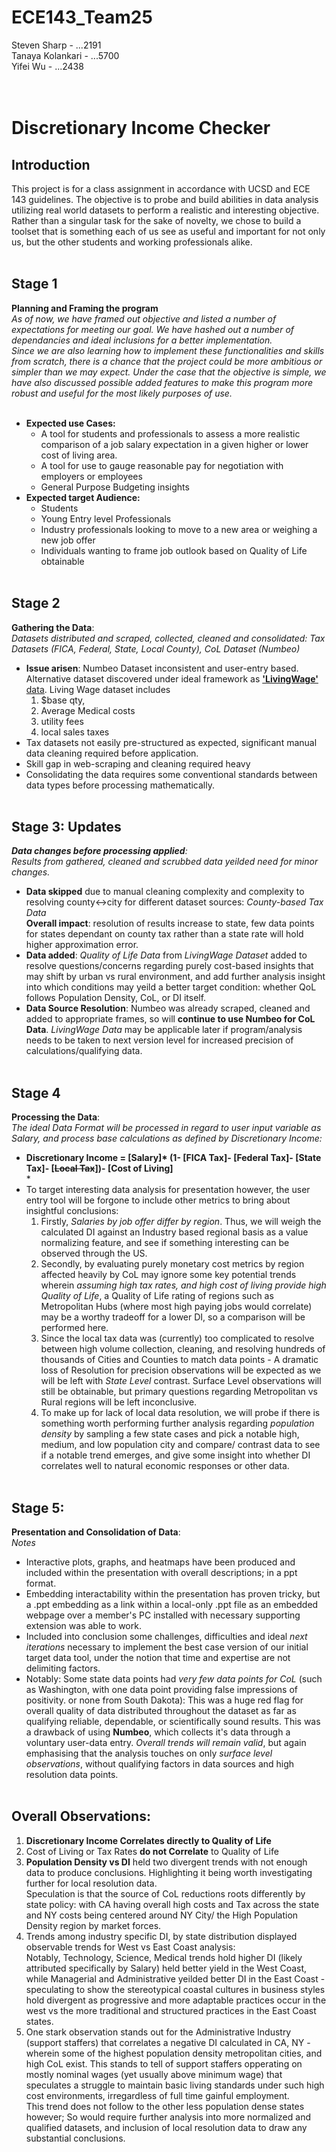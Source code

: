 # __ECE143_Team25__

Steven Sharp - ...2191 <br/>
Tanaya Kolankari - ...5700 <br/>
Yifei Wu - ...2438 <br/>
<br/><br/>

# __Discretionary Income Checker__<br/>

## Introduction
 This project is for a class assignment in accordance with UCSD and ECE 143 guidelines. The objective is to probe and build abilities in data analysis utilizing real world datasets to perform a realistic and interesting objective. Rather than a singular task for the sake of novelty, we chose to build a toolset that is something each of us see as useful and important for not only us, but the other students and working professionals alike.<br/><br/>

## Stage 1
__Planning and Framing the program__<br/>
*As of now, we have framed out objective and listed a number of expectations for meeting our goal. We have hashed out a number of dependancies and ideal inclusions for a better implementation.<br/> Since we are also learning how to implement these functionalities and skills from scratch, there is a chance that the project could be more ambitious or simpler than we may expect. Under the case that the objective is simple, we have also discussed possible added features to make this program more robust and useful for the most likely purposes of use.*<br/><br/>
 * __Expected use Cases:__
   * A tool for students and professionals to assess a more realistic comparison of a job salary expectation in a given higher or lower cost of living area.
   * A tool for use to gauge reasonable pay for negotiation with employers or employees
   * General Purpose Budgeting insights<br/>
 * __Expected target Audience:__ 
   * Students
   * Young Entry level Professionals
   * Industry professionals looking to move to a new area or weighing a new job offer
   * Individuals wanting to frame job outlook based on Quality of Life obtainable<br/><br/>

## Stage 2
__Gathering the Data__:<br/>
*Datasets distributed and scraped, collected, cleaned and consolidated: Tax Datasets *(FICA, Federal, State, Local County)*, CoL Dataset (Numbeo)*<br/>
  * __Issue arisen__: Numbeo Dataset inconsistent and user-entry based. Alternative dataset discovered under ideal framework as [__'LivingWage'__ data](http://livingwage.mit.edu/). Living Wage dataset includes
    1. $base qty, 
    1. Average Medical costs
    1. utility fees
    1. local sales taxes 
  * Tax datasets not easily pre-structured as expected, significant manual data cleaning required before application.
  * Skill gap in web-scraping and cleaning required heavy
* Consolidating the data requires some conventional standards between data types before processing mathematically.<br/><br/>

## Stage 3: Updates
*__Data changes before processing applied__:<br/> Results from gathered, cleaned and scrubbed data yeilded need for minor changes.*<br/>
  * __Data skipped__ due to manual cleaning complexity and complexity to resolving county<->city for different dataset sources: _County-based Tax Data_</br>   __Overall impact__: resolution of results increase to state, few data points for states dependant on county tax rather than a state rate will hold higher approximation error.
  * __Data added__: *Quality of Life Data* from *LivingWage Dataset* added to resolve questions/concerns regarding purely cost-based insights that may shift by urban vs rural environment, and add further analysis insight into which conditions may yeild a better target condition: whether QoL follows Population Density, CoL, or DI itself.
  * __Data Source Resolution__: Numbeo was already scraped, cleaned and added to appropriate frames, so will __continue to use Numbeo for CoL Data__. *LivingWage Data* may be applicable later if program/analysis needs to be taken to next version level for increased precision of calculations/qualifying data.<br/><br/>

## Stage 4
__Processing the Data__:<br/>
*The ideal Data Format will be processed in regard to user input variable as Salary, and process base calculations as defined by Discretionary Income:*<br/>
  * __Discretionary Income = [Salary]* (1- [FICA Tax]- [Federal Tax]- [State Tax]- [~~Local Tax~~])- [Cost of Living]__<br/>*
  * To target interesting data analysis for presentation however, the user entry tool will be forgone to include other metrics to bring about insightful conclusions: 
     1. Firstly, *Salaries by job offer differ by region*. Thus, we will weigh the calculated DI against an Industry based regional basis as a value normalizing feature, and see if something interesting can be observed through the US. 
     1. Secondly, by evaluating purely monetary cost metrics by region affected heavily by CoL may ignore some key potential trends wherein *assuming high tax rates, and high cost of living provide high Quality of Life*, a Quality of Life rating of regions such as Metropolitan Hubs (where most high paying jobs would correlate) may be a worthy tradeoff for a lower DI, so a comparison will be performed here.
     1. Since the local tax data was (currently) too complicated to resolve between high volume collection, cleaning, and resolving hundreds of thousands of Cities and Counties to match data points - A dramatic loss of Resolution for precision observations will be expected as we will be left with *State Level* contrast. Surface Level observations will still be obtainable, but primary questions regarding Metropolitan vs Rural regions will be left inconclusive.
     1. To make up for lack of local data resolution, we will probe if there is something worth performing further analysis regarding *population density* by sampling a few state cases and pick a notable high, medium, and low population city and compare/ contrast data to see if a notable trend emerges, and give some insight into whether DI correlates well to natural economic responses or other data.<br/><br/>
     
## Stage 5: 
__Presentation and Consolidation of Data__:<br/> *Notes*
  * Interactive plots, graphs, and heatmaps have been produced and included within the presentation with overall descriptions; in a ppt format.
  * Embedding interactability within the presentation has proven tricky, but a .ppt embedding as a link within a local-only .ppt file as an embedded webpage over a member's PC installed with necessary supporting extension was able to work.
  * Included into conclusion some challenges, difficulties and ideal *next iterations* necessary to implement the best case version of our initial target data tool, under the notion that time and expertise are not delimiting factors.
  * Notably: Some state data points had *very few data points for CoL* (such as Washington, with one data point providing false impressions of positivity. or none from South Dakota): This was a huge red flag for overall quality of data distributed throughout the dataset as far as qualifying reliable, dependable, or scientifically sound results. This was a drawback of using __Numbeo__, which collects it's data through a voluntary user-data entry. *Overall trends will remain valid*, but again emphasising that the analysis touches on only *surface level observations*, without qualifying factors in data sources and high resolution data points.<br/><br/>

## Overall Observations:
  1. __Discretionary Income Correlates directly to Quality of Life__
  1. Cost of Living or Tax Rates __do not Correlate__ to Quality of Life
  1. __Population Density vs DI__ held two divergent trends with not enough data to produce conclusions. Highlighting it being worth investigating further for local resolution data.<br/> Speculation is that the source of CoL reductions roots differently by state policy: with CA having overall high costs and Tax across the state and NY costs being centered around NY City/ the High Population Density region by market forces.
  1. Trends among industry specific DI, by state distribution displayed observable trends for West vs East Coast analysis:<br/> Notably, Technology, Science, Medical trends hold higher DI (likely attributed specifically by Salary) held better yield in the West Coast, while Managerial and Administrative yeilded better DI in the East Coast - speculating to show the stereotypical coastal cultures in business styles hold divergent as progressive and more adaptable practices occur in the west vs the more traditional and structured practices in the East Coast states.
  1. One stark observation stands out for the Administrative Industry (support staffers) that correlates a negative DI calculated in CA, NY - wherein some of the highest population density metropolitan cities, and high CoL exist. This stands to tell of support staffers opperating on mostly nominal wages (yet usually above minimum wage) that speculates a struggle to maintain basic living standards under such high cost environments, irregardless of full time gainful employment.<br/> This trend does not follow to the other less population dense states however; So would require further analysis into more normalized and qualified datasets, and inclusion of local resolution data to draw any substantial conclusions.

